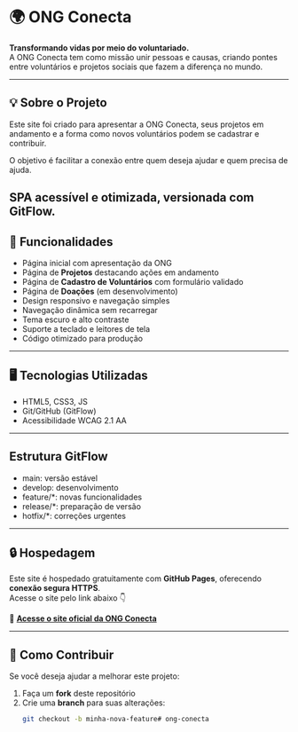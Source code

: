 # 🌍 ONG Conecta

**Transformando vidas por meio do voluntariado.**  
A ONG Conecta tem como missão unir pessoas e causas, criando pontes entre voluntários e projetos sociais que fazem a diferença no mundo.

---

## 💡 Sobre o Projeto

Este site foi criado para apresentar a ONG Conecta, seus projetos em andamento e a forma como novos voluntários podem se cadastrar e contribuir.

O objetivo é facilitar a conexão entre quem deseja ajudar e quem precisa de ajuda.

SPA acessível e otimizada, versionada com GitFlow.
---

## 🧭 Funcionalidades

- Página inicial com apresentação da ONG  
- Página de **Projetos** destacando ações em andamento  
- Página de **Cadastro de Voluntários** com formulário validado  
- Página de **Doações** (em desenvolvimento)  
- Design responsivo e navegação simples
- Navegação dinâmica sem recarregar
- Tema escuro e alto contraste
- Suporte a teclado e leitores de tela
- Código otimizado para produção

---

## 🖥️ Tecnologias Utilizadas

- HTML5, CSS3, JS
- Git/GitHub (GitFlow)
- Acessibilidade WCAG 2.1 AA

---

## Estrutura GitFlow
- main: versão estável
- develop: desenvolvimento
- feature/*: novas funcionalidades
- release/*: preparação de versão
- hotfix/*: correções urgentes

---

## 🔒 Hospedagem

Este site é hospedado gratuitamente com **GitHub Pages**, oferecendo **conexão segura HTTPS**.  
Acesse o site pelo link abaixo 👇  

🔗 **[Acesse o site oficial da ONG Conecta](https://vinicius70x7.github.io/ong-conecta/)**

---

## 🤝 Como Contribuir

Se você deseja ajudar a melhorar este projeto:

1. Faça um **fork** deste repositório  
2. Crie uma **branch** para suas alterações:  
   ```bash
   git checkout -b minha-nova-feature# ong-conecta
